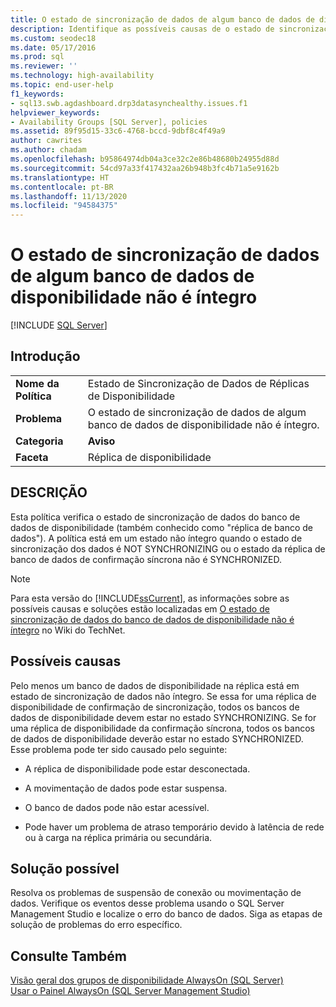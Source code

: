 ```yaml
---
title: O estado de sincronização de dados de algum banco de dados de disponibilidade não é íntegro
description: Identifique as possíveis causas de o estado de sincronização de dados de um banco de dados em um Grupo de Disponibilidade AlwaysOn não estar íntegro.
ms.custom: seodec18
ms.date: 05/17/2016
ms.prod: sql
ms.reviewer: ''
ms.technology: high-availability
ms.topic: end-user-help
f1_keywords:
- sql13.swb.agdashboard.drp3datasynchealthy.issues.f1
helpviewer_keywords:
- Availability Groups [SQL Server], policies
ms.assetid: 89f95d15-33c6-4768-bccd-9dbf8c4f49a9
author: cawrites
ms.author: chadam
ms.openlocfilehash: b95864974db04a3ce32c2e86b48680b24955d88d
ms.sourcegitcommit: 54cd97a33f417432aa26b948b3fc4b71a5e9162b
ms.translationtype: HT
ms.contentlocale: pt-BR
ms.lasthandoff: 11/13/2020
ms.locfileid: "94584375"
---
```

# <a name="data-synchronization-state-of-some-availability-database-is-not-healthy"></a>O estado de sincronização de dados de algum banco de dados de disponibilidade não é íntegro
[!INCLUDE [SQL Server](../../../includes/applies-to-version/sqlserver.md)]
    
## <a name="introduction"></a>Introdução  
  
|||  
|-|-|  
|**Nome da Política**|Estado de Sincronização de Dados de Réplicas de Disponibilidade|  
|**Problema**|O estado de sincronização de dados de algum banco de dados de disponibilidade não é íntegro.|  
|**Categoria**|**Aviso**|  
|**Faceta**|Réplica de disponibilidade|  
  
## <a name="description"></a>DESCRIÇÃO  
 Esta política verifica o estado de sincronização de dados do banco de dados de disponibilidade (também conhecido como "réplica de banco de dados"). A política está em um estado não íntegro quando o estado de sincronização dos dados é NOT SYNCHRONIZING ou o estado da réplica de banco de dados de confirmação síncrona não é SYNCHRONIZED.  
  
> [!NOTE]  
>  Para esta versão do [!INCLUDE[ssCurrent](../../../includes/sscurrent-md.md)], as informações sobre as possíveis causas e soluções estão localizadas em [O estado de sincronização de dados do banco de dados de disponibilidade não é íntegro](https://go.microsoft.com/fwlink/p/?LinkId=220863) no Wiki do TechNet.  
  
## <a name="possible-causes"></a>Possíveis causas  
 Pelo menos um banco de dados de disponibilidade na réplica está em estado de sincronização de dados não íntegro. Se essa for uma réplica de disponibilidade de confirmação de sincronização, todos os bancos de dados de disponibilidade devem estar no estado SYNCHRONIZING. Se for uma réplica de disponibilidade da confirmação síncrona, todos os bancos de dados de disponibilidade deverão estar no estado SYNCHRONIZED. Esse problema pode ter sido causado pelo seguinte:  
  
-   A réplica de disponibilidade pode estar desconectada.  
  
-   A movimentação de dados pode estar suspensa.  
  
-   O banco de dados pode não estar acessível.  
  
-   Pode haver um problema de atraso temporário devido à latência de rede ou à carga na réplica primária ou secundária.  
  
## <a name="possible-solution"></a>Solução possível  
 Resolva os problemas de suspensão de conexão ou movimentação de dados. Verifique os eventos desse problema usando o SQL Server Management Studio e localize o erro do banco de dados. Siga as etapas de solução de problemas do erro específico.  
  
## <a name="see-also"></a>Consulte Também  
 [Visão geral dos grupos de disponibilidade AlwaysOn &#40;SQL Server&#41;](../../../database-engine/availability-groups/windows/overview-of-always-on-availability-groups-sql-server.md)   
 [Usar o Painel AlwaysOn &#40;SQL Server Management Studio&#41;](../../../database-engine/availability-groups/windows/use-the-always-on-dashboard-sql-server-management-studio.md)  
  
  
